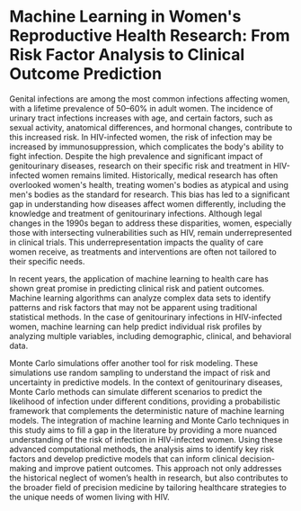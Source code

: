 # Machine Learning in Women's Reproductive Health Research: From Risk Factor Analysis to Clinical Outcome Prediction

Genital infections are among the most common infections affecting women, with a lifetime prevalence of 50–60% in adult women. The incidence of urinary tract infections increases with age, and certain factors, such as sexual activity, anatomical differences, and hormonal changes, contribute to this increased risk. In HIV-infected women, the risk of infection may be increased by immunosuppression, which complicates the body's ability to fight infection. Despite the high prevalence and significant impact of genitourinary diseases, research on their specific risk and treatment in HIV-infected women remains limited. Historically, medical research has often overlooked women's health, treating women's bodies as atypical and using men's bodies as the standard for research. This bias has led to a significant gap in understanding how diseases affect women differently, including the knowledge and treatment of genitourinary infections. Although legal changes in the 1990s began to address these disparities, women, especially those with intersecting vulnerabilities such as HIV, remain underrepresented in clinical trials. This underrepresentation impacts the quality of care women receive, as treatments and interventions are often not tailored to their specific needs.

In recent years, the application of machine learning to health care has shown great promise in predicting clinical risk and patient outcomes. Machine learning algorithms can analyze complex data sets to identify patterns and risk factors that may not be apparent using traditional statistical methods. In the case of genitourinary infections in HIV-infected women, machine learning can help predict individual risk profiles by analyzing multiple variables, including demographic, clinical, and behavioral data.

Monte Carlo simulations offer another tool for risk modeling. These simulations use random sampling to understand the impact of risk and uncertainty in predictive models. In the context of genitourinary diseases, Monte Carlo methods can simulate different scenarios to predict the likelihood of infection under different conditions, providing a probabilistic framework that complements the deterministic nature of machine learning models. The integration of machine learning and Monte Carlo techniques in this study aims to fill a gap in the literature by providing a more nuanced understanding of the risk of infection in HIV-infected women. Using these advanced computational methods, the analysis aims to identify key risk factors and develop predictive models that can inform clinical decision-making and improve patient outcomes. This approach not only addresses the historical neglect of women’s health in research, but also contributes to the broader field of precision medicine by tailoring healthcare strategies to the unique needs of women living with HIV.

